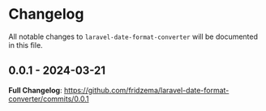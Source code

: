 # Changelog

All notable changes to `laravel-date-format-converter` will be documented in this file.

## 0.0.1 - 2024-03-21

**Full Changelog**: https://github.com/fridzema/laravel-date-format-converter/commits/0.0.1
